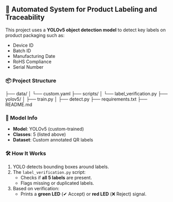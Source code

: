 ## 🚀 Automated System for Product Labeling and Traceability

This project uses a **YOLOv5 object detection model** to detect key labels on product packaging such as:
- Device ID  
- Batch ID  
- Manufacturing Date  
- RoHS Compliance  
- Serial Number

### 📦 Project Structure
├── data/
│   └── custom.yaml
├── scripts/
│   └── label_verification.py
├── yolov5/
│   ├── train.py
│   ├── detect.py
├── requirements.txt
├── README.md

### 🧠 Model Info

- **Model**: YOLOv5 (custom-trained)
- **Classes**: 5 (listed above)
- **Dataset**: Custom annotated QR labels

### 🛠 How It Works

1. YOLO detects bounding boxes around labels.
2. The `label_verification.py` script:
   - Checks if **all 5 labels** are present.
   - Flags missing or duplicated labels.
3. Based on verification:
   - Prints a **green LED** (✔ Accept) or **red LED** (❌ Reject) signal.

